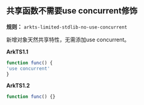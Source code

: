 ## 共享函数不需要use concurrent修饰

**规则：** `arkts-limited-stdlib-no-use-concurrent`

新增对象天然共享特性，无需添加use concurrent。

**ArkTS1.1**
```typescript
function func() {
'use concurrent' 
}
```

**ArkTS1.2**
```typescript
function func() {}
```